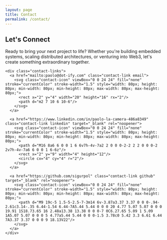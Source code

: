 ```yaml
---
layout: page
title: Contact
permalink: /contact/
---
```


<div class="contact-page">
  <div class="contact-section">
    <h2>Let's Connect</h2>
    <p class="contact-intro">Ready to bring your next project to life? Whether you're building embedded systems, scaling distributed architectures, or venturing into Web3, let's create something extraordinary together.</p>

    <div class="contact-links">
      <a href="mailto:paolo@dot-ify.com" class="contact-link email">
        <svg class="contact-icon" viewBox="0 0 24 24" fill="none" stroke="currentColor" stroke-width="1.5" style="width: 80px; height: 80px; min-width: 80px; min-height: 80px; max-width: 80px; max-height: 80px;">
          <rect x="2" y="4" width="20" height="16" rx="2"/>
          <path d="m2 7 10 6 10-6"/>
        </svg>
      </a>

      <a href="https://www.linkedin.com/in/paolo-la-camera-486a8349" class="contact-link linkedin" target="_blank" rel="noopener">
        <svg class="contact-icon" viewBox="0 0 24 24" fill="none" stroke="currentColor" stroke-width="1.5" style="width: 80px; height: 80px; min-width: 80px; min-height: 80px; max-width: 80px; max-height: 80px;">
          <path d="M16 8a6 6 0 0 1 6 6v7h-4v-7a2 2 0 0 0-2-2 2 2 0 0 0-2 2v7h-4v-7a6 6 0 0 1 6-6z"/>
          <rect x="2" y="9" width="4" height="12"/>
          <circle cx="4" cy="4" r="2"/>
        </svg>
      </a>

      <a href="https://github.com/sigurpol" class="contact-link github" target="_blank" rel="noopener">
        <svg class="contact-icon" viewBox="0 0 24 24" fill="none" stroke="currentColor" stroke-width="1.5" style="width: 80px; height: 80px; min-width: 80px; min-height: 80px; max-width: 80px; max-height: 80px;">
          <path d="M9 19c-5 1.5-5-2.5-7-3m14 6v-3.87a3.37 3.37 0 0 0-.94-2.61c3.14-.35 6.44-1.54 6.44-7A5.44 5.44 0 0 0 20 4.77 5.07 5.07 0 0 0 19.91 1S18.73.65 16 2.48a13.38 13.38 0 0 0-7 0C6.27.65 5.09 1 5.09 1A5.07 5.07 0 0 0 5 4.77a5.44 5.44 0 0 0-1.5 3.78c0 5.42 3.3 6.61 6.44 7A3.37 3.37 0 0 0 9 18.13V22"/>
        </svg>
      </a>
    </div>

  </div>
</div>
